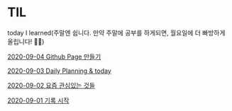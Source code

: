 # TIL
today I learned(주말엔 쉽니다. 만약 주말에 공부를 하게되면, 월요일에 더 빠방하게 올립니다! 💆‍♂️)

[2020-09-04 Github Page 만들기](2020-09/04.md)

[2020-09-03 Daily Planning & today](2020-09/03.md)

[2020-09-02 요즘 관심있는 것들](2020-09/02.md)

[2020-09-01 기록 시작](2020-09/01.md) 





